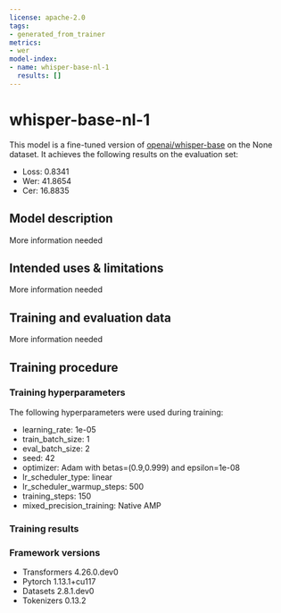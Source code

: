 ```yaml
---
license: apache-2.0
tags:
- generated_from_trainer
metrics:
- wer
model-index:
- name: whisper-base-nl-1
  results: []
---
```


<!-- This model card has been generated automatically according to the information the Trainer had access to. You
should probably proofread and complete it, then remove this comment. -->

# whisper-base-nl-1

This model is a fine-tuned version of [openai/whisper-base](https://huggingface.co/openai/whisper-base) on the None dataset.
It achieves the following results on the evaluation set:
- Loss: 0.8341
- Wer: 41.8654
- Cer: 16.8835

## Model description

More information needed

## Intended uses & limitations

More information needed

## Training and evaluation data

More information needed

## Training procedure

### Training hyperparameters

The following hyperparameters were used during training:
- learning_rate: 1e-05
- train_batch_size: 1
- eval_batch_size: 2
- seed: 42
- optimizer: Adam with betas=(0.9,0.999) and epsilon=1e-08
- lr_scheduler_type: linear
- lr_scheduler_warmup_steps: 500
- training_steps: 150
- mixed_precision_training: Native AMP

### Training results



### Framework versions

- Transformers 4.26.0.dev0
- Pytorch 1.13.1+cu117
- Datasets 2.8.1.dev0
- Tokenizers 0.13.2

